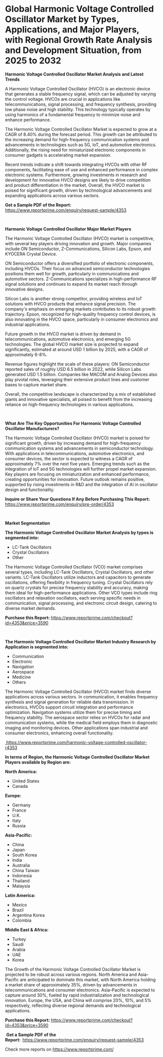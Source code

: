 <p><h1>Global Harmonic Voltage Controlled Oscillator Market by Types, Applications, and Major Players, with Regional Growth Rate Analysis and Development Situation, from 2025 to 2032</h1></p><p><strong>Harmonic Voltage Controlled Oscillator Market Analysis and Latest Trends</strong></p>
<p><p>A Harmonic Voltage Controlled Oscillator (HVCO) is an electronic device that generates a stable frequency signal, which can be adjusted by varying the control voltage. HVCOs are crucial in applications like telecommunications, signal processing, and frequency synthesis, providing low phase noise and high stability. This technology typically operates by using harmonics of a fundamental frequency to minimize noise and enhance performance.</p><p>The Harmonic Voltage Controlled Oscillator Market is expected to grow at a CAGR of 8.40% during the forecast period. This growth can be attributed to the increasing demand for high-frequency communication systems and advancements in technologies such as 5G, IoT, and automotive electronics. Additionally, the rising need for miniaturized electronic components in consumer gadgets is accelerating market expansion. </p><p>Recent trends indicate a shift towards integrating HVCOs with other RF components, facilitating ease of use and enhanced performance in complex electronic systems. Furthermore, growing investments in research and development for innovative HVCO designs are likely to drive competition and product differentiation in the market. Overall, the HVCO market is poised for significant growth, driven by technological advancements and expanding applications across various sectors.</p></p>
<p><strong>Get a Sample PDF of the Report:&nbsp;</strong> <a href="https://www.reportprime.com/enquiry/request-sample/4353?utm_campaign=2207&utm_medium=2&utm_source=Github&utm_content=ia&utm_term=19032025&utm_id=harmonic-voltage-controlled-oscillator">https://www.reportprime.com/enquiry/request-sample/4353</a></p>
<p>&nbsp;</p>
<p><strong>Harmonic Voltage Controlled Oscillator Major Market Players</strong></p>
<p><p>The Harmonic Voltage Controlled Oscillator (HVCO) market is competitive, with several key players driving innovation and growth. Major companies include ON Semiconductor, Z-Communications, Silicon Labs, Epson, and KYOCERA Crystal Device. </p><p>ON Semiconductor offers a diversified portfolio of electronic components, including HVCOs. Their focus on advanced semiconductor technologies positions them well for growth, particularly in communications and automotive sectors. Z-Communications specializes in high-performance RF signal solutions and continues to expand its market reach through innovative designs.</p><p>Silicon Labs is another strong competitor, providing wireless and IoT solutions with HVCO products that enhance signal precision. The company's emphasis on emerging markets contributes to its robust growth trajectory. Epson, recognized for high-quality frequency control devices, is also innovating in the HVCO space, particularly in consumer electronics and industrial applications.</p><p>Future growth in the HVCO market is driven by demand in telecommunications, automotive electronics, and emerging 5G technologies. The global HVCO market size is projected to expand significantly, estimated at around USD 1 billion by 2025, with a CAGR of approximately 6-8%.</p><p>Revenue figures highlight the scale of these players: ON Semiconductor reported sales of roughly USD 6.5 billion in 2022, while Silicon Labs generated USD 1.5 billion. Companies like MACOM and Analog Devices also play pivotal roles, leveraging their extensive product lines and customer bases to capture market share.</p><p>Overall, the competitive landscape is characterized by a mix of established giants and innovative specialists, all poised to benefit from the increasing reliance on high-frequency technologies in various applications.</p></p>
<p>&nbsp;</p>
<p><strong>What Are The Key Opportunities For Harmonic Voltage Controlled Oscillator Manufacturers?</strong></p>
<p><p>The Harmonic Voltage Controlled Oscillator (HVCO) market is poised for significant growth, driven by increasing demand for high-frequency communication systems and advancements in semiconductor technology. With applications in telecommunications, automotive electronics, and consumer devices, the sector is expected to witness a CAGR of approximately 7% over the next five years. Emerging trends such as the integration of IoT and 5G technologies will further propel market expansion. Key players are focusing on miniaturization and enhanced performance, creating opportunities for innovation. Future outlook remains positive, supported by rising investments in R&D and the integration of AI in oscillator design and functionality.</p></p>
<p><strong>Inquire or Share Your Questions If Any Before Purchasing This Report:</strong> <a href="https://www.reportprime.com/enquiry/pre-order/4353?utm_campaign=2207&utm_medium=2&utm_source=Github&utm_content=ia&utm_term=19032025&utm_id=harmonic-voltage-controlled-oscillator">https://www.reportprime.com/enquiry/pre-order/4353</a></p>
<p>&nbsp;</p>
<p><strong>Market Segmentation</strong></p>
<p><strong>The Harmonic Voltage Controlled Oscillator Market Analysis by types is segmented into:</strong></p>
<p><ul><li>LC-Tank Oscillators</li><li>Crystal Oscillators</li><li>Other</li></ul></p>
<p><p>The Harmonic Voltage Controlled Oscillator (VCO) market comprises several types, including LC-Tank Oscillators, Crystal Oscillators, and other variants. LC-Tank Oscillators utilize inductors and capacitors to generate oscillations, offering flexibility in frequency tuning. Crystal Oscillators rely on quartz crystals for precise frequency stability and accuracy, making them ideal for high-performance applications. Other VCO types include ring oscillators and relaxation oscillators, each serving specific needs in communication, signal processing, and electronic circuit design, catering to diverse market demands.</p></p>
<p><strong>Purchase this Report:&nbsp;</strong><a href="https://www.reportprime.com/checkout?id=4353&price=3590&utm_campaign=2207&utm_medium=2&utm_source=Github&utm_content=ia&utm_term=19032025&utm_id=harmonic-voltage-controlled-oscillator">https://www.reportprime.com/checkout?id=4353&price=3590</a></p>
<p>&nbsp;</p>
<p><strong>The Harmonic Voltage Controlled Oscillator Market Industry Research by Application is segmented into:</strong></p>
<p><ul><li>Communication</li><li>Electronic</li><li>Navigation</li><li>Aerospace</li><li>Medicine</li><li>Others</li></ul></p>
<p><p>The Harmonic Voltage Controlled Oscillator (HVCO) market finds diverse applications across various sectors. In communication, it enables frequency synthesis and signal generation for reliable data transmission. In electronics, HVCOs support circuit integration and performance optimization. Navigation systems utilize them for precise timing and frequency stability. The aerospace sector relies on HVCOs for radar and communication systems, while the medical field employs them in diagnostic imaging and monitoring devices. Other applications span industrial and consumer electronics, enhancing overall functionality.</p></p>
<p><a href="https://www.reportprime.com/harmonic-voltage-controlled-oscillator-r4353?utm_campaign=2207&utm_medium=2&utm_source=Github&utm_content=ia&utm_term=19032025&utm_id=harmonic-voltage-controlled-oscillator">&nbsp;https://www.reportprime.com/harmonic-voltage-controlled-oscillator-r4353</a></p>
<p><strong>In terms of Region, the Harmonic Voltage Controlled Oscillator Market Players available by Region are:</strong></p>
<p>
    <p> <strong> North America: </strong>
        <ul>
            <li>United States</li>
            <li>Canada</li>
        </ul>
        </p> 
    <p> <strong> Europe: </strong>
        <ul>
            <li>Germany</li>
            <li>France</li>
            <li>U.K.</li>
            <li>Italy</li>
            <li>Russia</li>
        </ul>
        </p> 
    <p> <strong> Asia-Pacific: </strong>
        <ul>
            <li>China</li>
            <li>Japan</li>
            <li>South Korea</li>
            <li>India</li>
            <li>Australia</li>
            <li>China Taiwan</li>
            <li>Indonesia</li>
            <li>Thailand</li>
            <li>Malaysia</li>
        </ul>
        </p> 
    <p> <strong> Latin America: </strong>
        <ul>
            <li>Mexico</li>
            <li>Brazil</li>
            <li>Argentina Korea</li>
            <li>Colombia</li>
        </ul>
        </p> 
    <p> <strong> Middle East & Africa: </strong>
        <ul>
            <li>Turkey</li>
            <li>Saudi</li>
            <li>Arabia</li>
            <li>UAE</li>
            <li>Korea</li>
        </ul>
    </p>
    </p>
<p><p>The Growth of the Harmonic Voltage Controlled Oscillator Market is projected to be robust across various regions. North America and Asia-Pacific are anticipated to dominate this market, with North America holding a market share of approximately 35%, driven by advancements in telecommunications and consumer electronics. Asia-Pacific is expected to capture around 30%, fueled by rapid industrialization and technological innovation. Europe, the USA, and China will comprise 20%, 10%, and 5% respectively, reflecting diverse regional demands and technological applications.</p></p>
<p><strong>Purchase this Report: </strong><a href="https://www.reportprime.com/checkout?id=4353&price=3590&utm_campaign=2207&utm_medium=2&utm_source=Github&utm_content=ia&utm_term=19032025&utm_id=harmonic-voltage-controlled-oscillator">https://www.reportprime.com/checkout?id=4353&price=3590</a></p>
<p>&nbsp;<strong>Get a Sample PDF of the Report:&nbsp;&nbsp;</strong><a href="https://www.reportprime.com/enquiry/request-sample/4353?utm_campaign=2207&utm_medium=2&utm_source=Github&utm_content=ia&utm_term=19032025&utm_id=harmonic-voltage-controlled-oscillator">https://www.reportprime.com/enquiry/request-sample/4353</a></p>
<p><strong></strong></p>
<p>Check more reports on <a href="https://www.reportprime.com/?utm_campaign=2207&utm_medium=2&utm_source=Github&utm_content=ia&utm_term=19032025&utm_id=harmonic-voltage-controlled-oscillator">https://www.reportprime.com/</a></p>